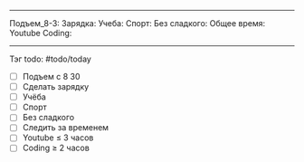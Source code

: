 
---
Подъем_8-3:
Зарядка:
Учеба:
Спорт:
Без сладкого:
Общее время:
Youtube
Coding:

---

Тэг todo: #todo/today
- [ ] Подъем с 8 30  
- [ ] Сделать зарядку  
- [ ] Учёба  
- [ ] Спорт  
- [ ] Без сладкого  
- [ ] Следить за временем  
- [ ] Youtube ≤ 3 часов
- [ ] Coding ≥ 2 часов